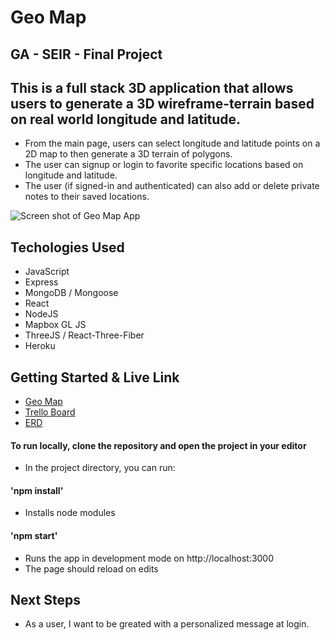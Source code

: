 # Geo Map

## GA - SEIR - Final Project
 
## This is a full stack 3D application that allows users to generate a 3D wireframe-terrain based on real world longitude and latitude.
- From the main page, users can select longitude and latitude points on a 2D map to then generate a 3D terrain of polygons.
- The user can signup or login to favorite specific locations based on longitude and latitude.
- The user (if signed-in and authenticated) can also add or delete private notes to their saved locations.


![Screen shot of Geo Map App](https://i.imgur.com/NHL3uUm.png)


## Techologies Used
* JavaScript
* Express
* MongoDB / Mongoose
* React
* NodeJS
* Mapbox GL JS
* ThreeJS / React-Three-Fiber
* Heroku

## Getting Started & Live Link
* [Geo Map](https://terrainmapp.herokuapp.com/)
* [Trello Board](https://trello.com/b/ujXYnJu3/gaseifinal)
* [ERD](https://lucid.app/lucidchart/1fa1d25e-19ee-4f54-8494-bbb127f21541/edit?page=0_0&invitationId=inv_a6b9de1a-f366-4618-99b8-d7ff4984a52d#)

 
#### To run locally, clone the repository and open the project in your editor
* In the project directory, you can run:
#### 'npm install'
* Installs node modules
#### 'npm start'
* Runs the app in development mode on http://localhost:3000
* The page should reload on edits

## Next Steps
* As a user, I want to be greated with a personalized message at login.
 
